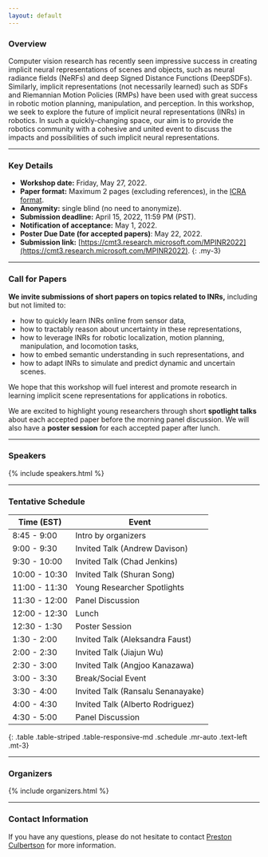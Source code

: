 ```yaml
---
layout: default
---
```

### Overview

Computer vision research has recently seen impressive success in creating implicit neural representations of scenes and objects, such as neural radiance fields (NeRFs) and deep Signed Distance Functions (DeepSDFs). Similarly, implicit representations (not necessarily learned) such as SDFs and Riemannian Motion Policies (RMPs) have been used with great success in robotic motion planning, manipulation, and perception. In this workshop, we seek to explore the future of implicit neural representations (INRs) in robotics. In such a quickly-changing space, our aim is to provide the robotics community with a cohesive and united event to discuss the impacts and possibilities of such implicit neural representations.

---
### Key Details

- **Workshop date:** Friday, May 27, 2022.
- **Paper format:** Maximum 2 pages (excluding references), in the [ICRA format](http://ras.papercept.net/conferences/support/support.php).
- **Anonymity:** single blind (no need to anonymize).
- **Submission deadline:** April 15, 2022, 11:59 PM (PST).
- **Notification of acceptance:** May 1, 2022.
- **Poster Due Date (for accepted papers)**: May 22, 2022.
- **Submission link:** [https://cmt3.research.microsoft.com/MPINR2022](https://cmt3.research.microsoft.com/MPINR2022).
{: .my-3}

---
### Call for Papers

**We invite submissions of short papers on topics related to INRs,** including but not limited to:
* how to quickly learn INRs online from sensor data, 
* how to tractably reason about uncertainty in these representations, 
* how to leverage INRs for robotic localization, motion planning, manipulation, and locomotion tasks,
* how to embed semantic understanding in such representations, and 
* how to adapt INRs to simulate and predict dynamic and uncertain scenes. 

We hope that this workshop will fuel interest and promote research in learning implicit scene representations for applications in robotics.

We are excited to highlight young researchers through short **spotlight talks** about each accepted paper before the morning panel discussion. We will also have a **poster session** for each accepted paper after lunch.


---
### Speakers
{% include speakers.html %}

---

### Tentative Schedule

| Time (EST) | Event |
|-------|--------|
| 8:45 - 9:00 | Intro by organizers |
| 9:00 - 9:30 | Invited Talk (Andrew Davison) |
| 9:30 - 10:00 | Invited Talk (Chad Jenkins) |
| 10:00 - 10:30 | Invited Talk (Shuran Song) |
| 11:00 - 11:30 | Young Researcher Spotlights |
| 11:30 - 12:00 | Panel Discussion |
| 12:00 - 12:30 | Lunch |
| 12:30 - 1:30 | Poster Session |
| 1:30 - 2:00 | Invited Talk (Aleksandra Faust) |
| 2:00 - 2:30 | Invited Talk (Jiajun Wu) |
| 2:30 - 3:00 | Invited Talk (Angjoo Kanazawa) |
| 3:00 - 3:30 | Break/Social Event |
| 3:30 - 4:00 | Invited Talk (Ransalu Senanayake) |
| 4:00 - 4:30 | Invited Talk (Alberto Rodriguez) |
| 4:30 - 5:00 | Panel Discussion |
{: .table .table-striped .table-responsive-md .schedule .mr-auto .text-left .mt-3}

---

### Organizers

{% include organizers.html %}

--- 

### Contact Information

If you have any questions, please do not hesitate to contact [Preston Culbertson](mailto:pculbertson@stanford) for more information.

